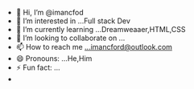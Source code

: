 - 👋 Hi, I’m @imancfod
- 👀 I’m interested in ...Full stack Dev  
- 🌱 I’m currently learning ...Dreamweaaer,HTML,CSS
- 💞️ I’m looking to collaborate on ...
- 📫 How to reach me ...imancford@outlook.com
- 😄 Pronouns: ...He,Him  
- ⚡ Fun fact: ...
- 

<!---
imancfod/imancfod is a ✨ special ✨ repository because its `README.md` (this file) appears on your GitHub profile.
You can click the Preview link to take a look at your changes.
--->
